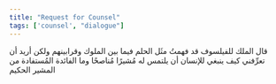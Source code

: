 ```yaml
---
title: "Request for Counsel"
tags: ['counsel', "dialogue"]
---
```


 قال الملك للفيلسوف قد فهمتُ مثَل الحلم فيما بين الملوك وقرابينهم ولكن أريد أن تعرِّفني كيف ينبغي للإنسان أن يلتمس له مُشيرًا مُناصحًا وما الفائدة المُستفادة من المشير الحكيم
